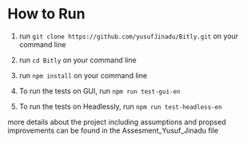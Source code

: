 # How to Run

1. run `git clone https://github.com/yusufJinadu/Bitly.git` on your command line

2. run `cd Bitly` on your command line

3. run `npm install` on your command line

4. To run the tests on GUI, run `npm run test-gui-en`

5. To run the tests on Headlessly, run `npm run test-headless-en`

more details about the project including assumptions and propsed improvements can be found in the Assesment_Yusuf_Jinadu file 
